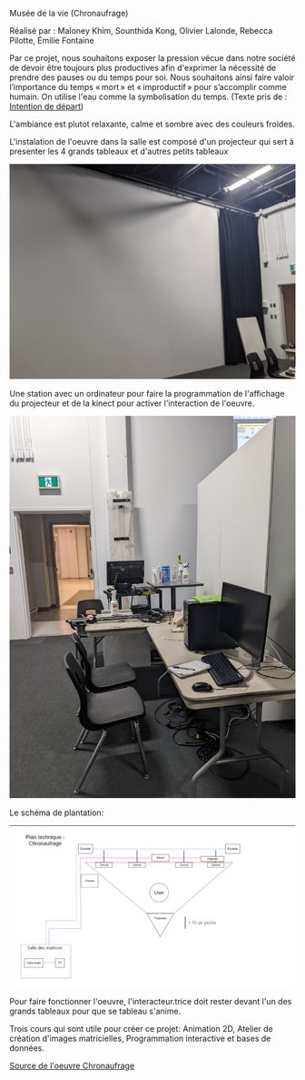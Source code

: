 Musée de la vie (Chronaufrage)

Réalisé par : Maloney Khim, Sounthida Kong, Olivier Lalonde, Rebecca Pilotte, Émilie Fontaine

Par ce projet, nous souhaitons exposer la pression vécue dans notre société de devoir être toujours plus productives afin d'exprimer la nécessité de prendre des pauses ou du temps pour soi. Nous souhaitons ainsi faire valoir l’importance du temps « mort » et « improductif » pour s’accomplir comme humain. On utilise l'eau comme la symbolisation du temps. (Texte pris de : [Intention de départ](https://tim-montmorency.com/2022/projets/Chronaufrage/docs/web/preproduction.html))

L'ambiance est plutot relaxante, calme et sombre avec des couleurs froides.

L'instalation de l'oeuvre dans la salle est composé d'un projecteur qui sert à presenter les 4 grands tableaux et d'autres petits tableaux

![Photo](photo/projecteur_setup1.jpeg)

Une station avec un ordinateur pour faire la programmation de l'affichage du projecteur et de la kinect pour activer l'interaction de l'oeuvre.

![Photo](photo/setup1.jpeg)

Le schéma de plantation:

![Photo](photo/plantation_chronaufrage.png)

Pour faire fonctionner l'oeuvre, l'interacteur.trice doit rester devant l'un des grands tableaux pour que se tableau s'anime.

Trois cours qui sont utile pour créer ce projet: Animation 2D, Atelier de création d'images matricielles, Programmation interactive et bases de données.

[Source de l'oeuvre Chronaufrage](https://tim-montmorency.com/2022/projets/Chronaufrage/docs/web/index.html)
